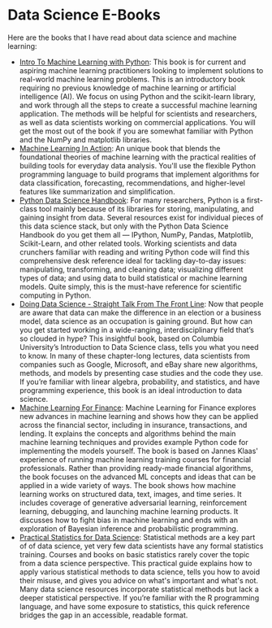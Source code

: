 # Data Science E-Books

Here are the books that I have read about data science and machine learning:

* [Intro To Machine Learning with Python](https://github.com/khanhnamle1994/cracking-the-data-science-interview/tree/master/EBooks/Intro-To-ML-with-Python): This book is for current and aspiring machine learning practitioners looking to implement solutions to real-world machine learning problems. This is an introductory book requiring no previous knowledge of machine learning or artificial intelligence (AI). We focus on using Python and the scikit-learn library, and work through all the steps to create a successful machine learning application. The methods will be helpful for scientists and researchers, as well as data scientists working on commercial applications. You will get the most out of the book if you are somewhat familiar with Python and the NumPy and matplotlib libraries.
* [Machine Learning In Action](https://github.com/khanhnamle1994/cracking-the-data-science-interview/tree/master/EBooks/Machine-Learning-In-Action): An unique book that blends the foundational theories of machine learning with the practical realities of building tools for everyday data analysis. You'll use the flexible Python programming language to build programs that implement algorithms for data classification, forecasting, recommendations, and higher-level features like summarization and simplification.
* [Python Data Science Handbook](https://github.com/khanhnamle1994/cracking-the-data-science-interview/tree/master/EBooks/Python-DataScience-Handbook): For many researchers, Python is a first-class tool mainly because of its libraries for storing, manipulating, and gaining insight from data. Several resources exist for individual pieces of this data science stack, but only with the Python Data Science Handbook do you get them all — IPython, NumPy, Pandas, Matplotlib, Scikit-Learn, and other related tools. Working scientists and data crunchers familiar with reading and writing Python code will find this comprehensive desk reference ideal for tackling day-to-day issues: manipulating, transforming, and cleaning data; visualizing different types of data; and using data to build statistical or machine learning models. Quite simply, this is the must-have reference for scientific computing in Python.
* [Doing Data Science - Straight Talk From The Front Line](https://github.com/khanhnamle1994/cracking-the-data-science-interview/tree/master/EBooks/Doing-Data-Science-Straight-Talk-From-The-Front-Line): Now that people are aware that data can make the difference in an election or a business model, data science as an occupation is gaining ground. But how can you get started working in a wide-ranging, interdisciplinary field that’s so clouded in hype? This insightful book, based on Columbia University’s Introduction to Data Science class, tells you what you need to know. In many of these chapter-long lectures, data scientists from companies such as Google, Microsoft, and eBay share new algorithms, methods, and models by presenting case studies and the code they use. If you’re familiar with linear algebra, probability, and statistics, and have programming experience, this book is an ideal introduction to data science.
* [Machine Learning For Finance](https://github.com/khanhnamle1994/cracking-the-data-science-interview/tree/master/EBooks/Machine-Learning-For-Finance): Machine Learning for Finance explores new advances in machine learning and shows how they can be applied across the financial sector, including in insurance, transactions, and lending. It explains the concepts and algorithms behind the main machine learning techniques and provides example Python code for implementing the models yourself. The book is based on Jannes Klaas' experience of running machine learning training courses for financial professionals. Rather than providing ready-made financial algorithms, the book focuses on the advanced ML concepts and ideas that can be applied in a wide variety of ways. The book shows how machine learning works on structured data, text, images, and time series. It includes coverage of generative adversarial learning, reinforcement learning, debugging, and launching machine learning products. It discusses how to fight bias in machine learning and ends with an exploration of Bayesian inference and probabilistic programming.
* [Practical Statistics for Data Science](https://github.com/khanhnamle1994/cracking-the-data-science-interview/tree/master/EBooks/Practical-Statistics-For-Data-Science): Statistical methods are a key part of of data science, yet very few data scientists have any formal statistics training. Courses and books on basic statistics rarely cover the topic from a data science perspective. This practical guide explains how to apply various statistical methods to data science, tells you how to avoid their misuse, and gives you advice on what's important and what's not. Many data science resources incorporate statistical methods but lack a deeper statistical perspective. If you’re familiar with the R programming language, and have some exposure to statistics, this quick reference bridges the gap in an accessible, readable format.

